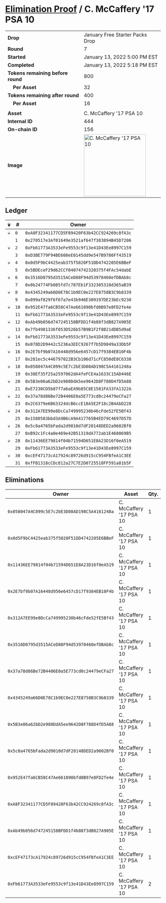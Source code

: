 # [Elimination Proof](./readme.md) / C. McCaffery &#039;17 PSA 10

|||
|---|---|
| **Drop** | January Free Starter Packs Drop |
| **Round** | 7 |
| **Started** | January 13, 2022 5:00 PM EST |
| **Completed** | January 13, 2022 5:18 PM EST |
| **Tokens remaining before round** | 800 |
| **&nbsp;&nbsp;&nbsp;&nbsp;Per Asset** | 32 |
| **Tokens remaining after round** | 400 |
| **&nbsp;&nbsp;&nbsp;&nbsp;Per Asset** | 16 |
| | |
| **Asset** | C. McCaffery &#039;17 PSA 10 |
| **Internal ID** | 444 |
| **On-chain ID** | 156 |
| **Image** | <img src="https://tcdn.blokpax.com/954504e8-1adc-4b1d-96a8-3b8f4706046e/5d16486dad7e9793985870c1eb4d1cc91804a6c335f8a14660ddfb2bf2304fab.png" height="200" alt="C. McCaffery &#039;17 PSA 10" /> |

## Ledger

| 💀 | # | Owner |
| --- | --- | --- |
| 💀 | `0` | `0xA8F32341177CD5F89420F63b42CC924269c8fA3c` |
|  | `1` | `0x270517e3Af01649e3521af647f383894B45D7206` |
| 💀 | `2` | `0xFb61773A3533eFe9553c9f13e41D43Ee8997C159` |
|  | `3` | `0xD3BE779F94BE608eE0145dd9e547B9786Ff43519` |
| 💀 | `4` | `0x0d5F9bC4425eab375f5020F51DD4742205E6BBeF` |
|  | `5` | `0x5BDEceF29d62CCf04074742320375f4FAc54dabE` |
| 💀 | `6` | `0x3516D0795d3515ACeD88F94d53978460efDBAb8c` |
|  | `7` | `0x0b24774Fb085fd7c787Eb1F332305310d365aB39` |
| 💀 | `8` | `0x4345249a66D0E78C1b9EC0e227E8758B3C9b8339` |
|  | `9` | `0x099af829f6f67a7e43b946E309197DE23bEc9230` |
| 💀 | `10` | `0x952E47fa6CB58C47Ae661090bfd0B97e8FD2fe4e` |
|  | `11` | `0xFb61773A3533eFe9553c9f13e41D43Ee8997C159` |
| 💀 | `12` | `0xAb49b056d747245158BFDD1f4b88f3dB827A905E` |
|  | `13` | `0x7fb4981336f053D526b57B9B1F2f8B21dDB5d9aE` |
| 💀 | `14` | `0xFb61773A3533eFe9553c9f13e41D43Ee8997C159` |
|  | `15` | `0x078D2D9442c5236a3EEC9267f7b5D9849a33Db5F` |
| 💀 | `16` | `0x2E7bf9b07A16448d956e6457cD17f9384EB10F4b` |
|  | `17` | `0x281ec5c446797022B3Cb106d71cFC850dE8C6338` |
| 💀 | `18` | `0x058047A4C899c5E7c2bE3D08AD198C5A4161248a` |
|  | `19` | `0x38Ef35f25a2597062dA4feFCE4a1633C15AD446E` |
| 💀 | `20` | `0x5B3e06a62bD2e980DdA5ee9642D8F788D4fD5A88` |
|  | `21` | `0xE7230CD5b87f7a6aEA9b85C8E1581FA33fA1322A` |
| 💀 | `22` | `0x37a78d86Be72B4406E0a5E773cd0c24479eCFa27` |
|  | `23` | `0x2C6379e6B63324dcB6ccE18A5E2F18c2B4AbD228` |
| 💀 | `24` | `0x312A7EE99e8DcCa749995230b46cFde52fE5Bf43` |
|  | `25` | `0x1580583bbd3A9B6cA9A417765B4ED79C4697D57D` |
| 💀 | `26` | `0x5c8a4765bFada2d9010d7dF20148DED2a9602Bf0` |
|  | `27` | `0xB92c1Fc4a0e469e42B51319dA772ab1E468069B5` |
| 💀 | `28` | `0x11436EE79814f04b71594D651E8A23D16f0eA519` |
|  | `29` | `0xFb61773A3533eFe9553c9f13e41D43Ee8997C159` |
| 💀 | `30` | `0xcEF47173cA17924c89726d915cC954FBfeA1C3EE` |
|  | `31` | `0xfFB1318cCDc812a27C7E2D0725518FF591a81b5F` |


## Eliminations

| Owner | Asset | Qty. | Transaction |
| --- | --- | --- | --- |
| `0x058047A4C899c5E7c2bE3D08AD198C5A4161248a` | C. McCaffery '17 PSA 10 | 1 | [Polygonscan](https://polygonscan.com/tx/0x02031b884a5eb551b600660c38984ea7d1a69a3df1d6d3e3ee29955f6b38de72) |
| `0x0d5F9bC4425eab375f5020F51DD4742205E6BBeF` | C. McCaffery '17 PSA 10 | 1 | [Polygonscan](https://polygonscan.com/tx/0x5049f3d865e3b2fb65a007c9ff1d217d90fe958020aae9732413615385c31666) |
| `0x11436EE79814f04b71594D651E8A23D16f0eA519` | C. McCaffery '17 PSA 10 | 1 | [Polygonscan](https://polygonscan.com/tx/0x9a16bb37fffef290a6da9cb9baf0e23578065c22b0cc271014a8c7dd49ed4078) |
| `0x2E7bf9b07A16448d956e6457cD17f9384EB10F4b` | C. McCaffery '17 PSA 10 | 1 | [Polygonscan](https://polygonscan.com/tx/0xe9bb83152c035a9fce71e3aab1a83db5c738cc224ab288d3ef863de94c377928) |
| `0x312A7EE99e8DcCa749995230b46cFde52fE5Bf43` | C. McCaffery '17 PSA 10 | 1 | [Polygonscan](https://polygonscan.com/tx/0x82c39a7c22e244ffa2da2cc977c55edfe025482803e3533a93d28c74e819723b) |
| `0x3516D0795d3515ACeD88F94d53978460efDBAb8c` | C. McCaffery '17 PSA 10 | 1 | [Polygonscan](https://polygonscan.com/tx/0xbb2a4fe1d6e3c9871be12252dcc622c9f754e068acc9d665c0b1cfd8fd022c39) |
| `0x37a78d86Be72B4406E0a5E773cd0c24479eCFa27` | C. McCaffery '17 PSA 10 | 1 | [Polygonscan](https://polygonscan.com/tx/0xe183d99fafbb3cb8f6448df5528378a219380c4f4e1c37758f79fd8efe94a1a8) |
| `0x4345249a66D0E78C1b9EC0e227E8758B3C9b8339` | C. McCaffery '17 PSA 10 | 1 | [Polygonscan](https://polygonscan.com/tx/0xd402731e2c1759e2b6f2b3364eab8f7116290144631f2aabf20ccbf846e34e08) |
| `0x5B3e06a62bD2e980DdA5ee9642D8F788D4fD5A88` | C. McCaffery '17 PSA 10 | 1 | [Polygonscan](https://polygonscan.com/tx/0x5e560d00e5e4b47f3531480c19384fcffd5859d058cf6d7fb3a2be96c026548a) |
| `0x5c8a4765bFada2d9010d7dF20148DED2a9602Bf0` | C. McCaffery '17 PSA 10 | 1 | [Polygonscan](https://polygonscan.com/tx/0xc2acc21f409b2dee371e7949b5f8bc8c065bc2fa01c51d643a2c4ab69463dad4) |
| `0x952E47fa6CB58C47Ae661090bfd0B97e8FD2fe4e` | C. McCaffery '17 PSA 10 | 1 | [Polygonscan](https://polygonscan.com/tx/0xc5dcb7c5abd28e6aaeced7193cbd8919b800658c9ca3eb40d6687af46cb278d6) |
| `0xA8F32341177CD5F89420F63b42CC924269c8fA3c` | C. McCaffery '17 PSA 10 | 1 | [Polygonscan](https://polygonscan.com/tx/0x2b1800190f4e6afd2d6a95ba0c0192a84119d9d7e4b8e4843d026e5f4e053fe3) |
| `0xAb49b056d747245158BFDD1f4b88f3dB827A905E` | C. McCaffery '17 PSA 10 | 1 | [Polygonscan](https://polygonscan.com/tx/0xfb4819b6464839b4a5c6bf24183250ed6215b655e1c6c02d5d251ce6b1ec9d26) |
| `0xcEF47173cA17924c89726d915cC954FBfeA1C3EE` | C. McCaffery '17 PSA 10 | 1 | [Polygonscan](https://polygonscan.com/tx/0xb86e62741f3bccaa7e2c7d7608bd8c864be5ba768e6ed9272ffa3670f122cf0a) |
| `0xFb61773A3533eFe9553c9f13e41D43Ee8997C159` | C. McCaffery '17 PSA 10 | 2 | [Polygonscan](https://polygonscan.com/tx/0x54f31731a920a454c75485d43473a8b88f18bef35c26984a423215671895be71) |
